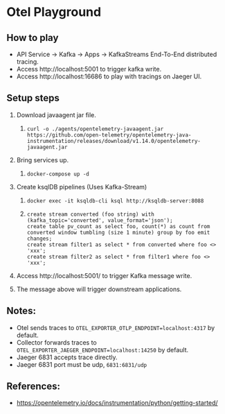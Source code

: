 # Otel Playground

## How to play
- API Service -> Kafka -> Apps -> KafkaStreams End-To-End distributed tracing.
- Access http://localhost:5001 to trigger kafka write.
- Access http://localhost:16686 to play with tracings on Jaeger UI.

## Setup steps

1. Download javaagent jar file.
   1. ```
      curl -o ./agents/opentelemetry-javaagent.jar https://github.com/open-telemetry/opentelemetry-java-instrumentation/releases/download/v1.14.0/opentelemetry-javaagent.jar
      ```
2. Bring services up.
   1. ```
      docker-compose up -d
      ```
3. Create ksqlDB pipelines (Uses Kafka-Stream)
   1. ```
      docker exec -it ksqldb-cli ksql http://ksqldb-server:8088
      ```
   2. ```
      create stream converted (foo string) with (kafka_topic='converted', value_format='json');
      create table pv_count as select foo, count(*) as count from converted window tumbling (size 1 minute) group by foo emit changes;
      create stream filter1 as select * from converted where foo <> 'xxx';
      create stream filter2 as select * from filter1 where foo <> 'xxx';
      ```
      
4. Access http://localhost:5001/ to trigger Kafka message write.
5. The message above will trigger downstream applications.

## Notes:

- Otel sends traces to `OTEL_EXPORTER_OTLP_ENDPOINT=localhost:4317` by default.
- Collector forwards traces to `OTEL_EXPORTER_JAEGER_ENDPOINT=localhost:14250` by default.
- Jaeger 6831 accepts trace directly.
- Jaeger 6831 port must be udp, `6831:6831/udp`

## References:

- https://opentelemetry.io/docs/instrumentation/python/getting-started/